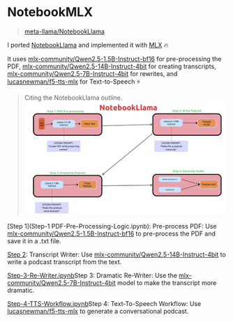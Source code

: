# NotebookMLX

> [meta-llama/NotebookLlama](https://github.com/meta-llama/llama-recipes/tree/main/recipes/quickstart/NotebookLlama)

I ported [NotebookLlama](https://github.com/meta-llama/llama-recipes/tree/main/recipes/quickstart/NotebookLlama) and
implemented it with [MLX](https://github.com/ml-explore/mlx) 🔥

It uses [mlx-community/Qwen2.5-1.5B-Instruct-bf16](https://huggingface.co/mlx-community/Qwen2.5-1.5B-Instruct-4bit) for
pre-processing the
PDF, [mlx-community/Qwen2.5-14B-Instruct-4bit](https://huggingface.co/mlx-community/Qwen2.5-14B-Instruct-4bit) for
creating
transcripts, [mlx-community/Qwen2.5-7B-Instruct-4bit](https://huggingface.co/mlx-community/Qwen2.5-7B-Instruct-4bit) for
rewrites, and [lucasnewman/f5-tts-mlx](https://huggingface.co/lucasnewman/f5-tts-mlx) for Text-to-Speech ⚡

> Citing the NotebookLlama outline.
> ![Outline.jpg](resources/Outline.jpg)


[Step 1](Step-1 PDF-Pre-Processing-Logic.ipynb): Pre-process PDF:
Use [mlx-community/Qwen2.5-1.5B-Instruct-bf16](https://huggingface.co/mlx-community/Qwen2.5-1.5B-Instruct-4bit) to
pre-process the PDF and save it in a .txt file.

[Step 2](Step-2-Transcript-Writer.ipynb): Transcript Writer:
Use [mlx-community/Qwen2.5-14B-Instruct-4bit](https://huggingface.co/mlx-community/Qwen2.5-14B-Instruct-4bit) to write a
podcast transcript from the text.

[Step-3-Re-Writer.ipynb](Step-3-Re-Writer.ipynb)Step 3: Dramatic Re-Writer: Use
the [mlx-community/Qwen2.5-7B-Instruct-4bit](https://huggingface.co/mlx-community/Qwen2.5-7B-Instruct-4bit) model to
make the transcript more dramatic.

[Step-4-TTS-Workflow.ipynb](Step-4-TTS-Workflow.ipynb)Step 4: Text-To-Speech Workflow: Use [lucasnewman/f5-tts-mlx](https://huggingface.co/lucasnewman/f5-tts-mlx) to generate
a conversational podcast.